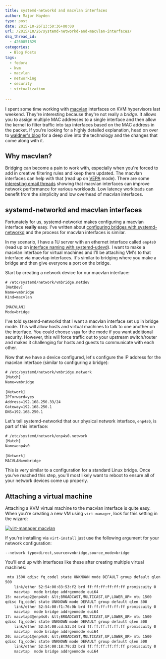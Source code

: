 ```yaml
---
title: systemd-networkd and macvlan interfaces
author: Major Hayden
type: post
date: 2015-10-26T13:50:36+00:00
url: /2015/10/26/systemd-networkd-and-macvlan-interfaces/
dsq_thread_id:
  - 4260851829
categories:
  - Blog Posts
tags:
  - fedora
  - kvm
  - macvlan
  - networking
  - security
  - virtualization

---
```

I spent some time working with [macvlan][1] interfaces on KVM hypervisors last weekend. They're interesting because they're not really a _bridge_. It allows you to assign multiple MAC addresses to a single interface and then allow the kernel to filter traffic into tap interfaces based on the MAC address in the packet. If you're looking for a highly detailed explanation, head on over to [waldner's blog][2] for a deep dive into the technology and the changes that come along with it.

## Why macvlan?

Bridging can become a pain to work with, especially when you're forced to add in creative filtering rules and keep them updated. The macvlan interfaces can help with that (read up on [VEPA][2] mode). There are some [interesting email threads][3] showing that macvlan interfaces can improve network performance for various workloads. Low latency workloads can benefit from the simplicity and low overhead of macvlan interfaces.

## systemd-networkd and macvlan interfaces

Fortunately for us, systemd-networkd makes configuring a macvlan interface **really** easy. I've written about [configuring bridges with systemd-networkd][4] and the process for macvlan interfaces is similar.

In my scenario, I have a 1U server with an ethernet interface called `enp4s0` (read up on [interface naming with systemd-udevd][5]). I want to make a macvlan interface for virtual machines and I'll be attaching VM's to that interface via macvtap interfaces. It's similar to bridging where you make a bridge and then give everyone a port on the bridge.

Start by creating a network device for our macvlan interface:

```
# /etc/systemd/network/vmbridge.netdev
[NetDev]
Name=vmbridge
Kind=macvlan

[MACVLAN]
Mode=bridge
```


I've told systemd-networkd that I want a macvlan interface set up in bridge mode. This will allow hosts and virtual machines to talk to one another on the interface. You could choose `vepa` for the mode if you want additional security. However, this will force traffic out to your upstream switch/router and makes it challenging for hosts and guests to communicate with each other.

Now that we have a device configured, let's configure the IP address for the macvlan interface (similar to configuring a bridge):

```
# /etc/systemd/network/vmbridge.network
[Match]
Name=vmbridge

[Network]
IPForward=yes
Address=192.168.250.33/24
Gateway=192.168.250.1
DNS=192.168.250.1
```


Let's tell systemd-networkd that our physical network interface, `enp4s0`, is part of this interface:

```
# /etc/systemd/network/enp4s0.network
[Match]
Name=enp4s0

[Network]
MACVLAN=vmbridge
```


This is very similar to a configuration for a standard Linux bridge. Once you've reached this step, you'll most likely want to reboot to ensure all of your network devices come up properly.

## Attaching a virtual machine

Attaching a KVM virtual machine to the macvlan interface is quite easy. When you're creating a new VM using `virt-manager`, look for this setting in the wizard:

[<img src="/wp-content/uploads/2015/10/Selection_036.png" alt="virt-manager macvlan" width="423" height="557" class="aligncenter size-full wp-image-5981" srcset="/wp-content/uploads/2015/10/Selection_036.png 423w, /wp-content/uploads/2015/10/Selection_036-228x300.png 228w" sizes="(max-width: 423px) 100vw, 423px" />][6]

If you're installing via `virt-install` just use the following argument for your network configuration:

```
--network type=direct,source=vmbridge,source_mode=bridge
```


You'll end up with interfaces like these after creating multiple virtual machines:

```
 mtu 1500 qdisc fq_codel state UNKNOWN mode DEFAULT group default qlen 500
    link/ether 52:54:00:83:53:f2 brd ff:ff:ff:ff:ff:ff promiscuity 0
    macvtap  mode bridge addrgenmode eui64
15: macvtap2@enp4s0: &lt;BROADCAST,MULTICAST,UP,LOWER_UP> mtu 1500 qdisc fq_codel state UNKNOWN mode DEFAULT group default qlen 500
    link/ether 52:54:00:f1:76:0b brd ff:ff:ff:ff:ff:ff promiscuity 0
    macvtap  mode bridge addrgenmode eui64
17: macvtap3@enp4s0: &lt;BROADCAST,MULTICAST,UP,LOWER_UP> mtu 1500 qdisc fq_codel state UNKNOWN mode DEFAULT group default qlen 500
    link/ether 52:54:00:cd:53:34 brd ff:ff:ff:ff:ff:ff promiscuity 0
    macvtap  mode bridge addrgenmode eui64
20: macvtap1@enp4s0: &lt;BROADCAST,MULTICAST,UP,LOWER_UP> mtu 1500 qdisc fq_codel state UNKNOWN mode DEFAULT group default qlen 500
    link/ether 52:54:00:18:79:d3 brd ff:ff:ff:ff:ff:ff promiscuity 0
    macvtap  mode bridge addrgenmode eui64
```


 [1]: http://virt.kernelnewbies.org/MacVTap
 [2]: http://backreference.org/2014/03/20/some-notes-on-macvlanmacvtap/
 [3]: http://www.spinics.net/lists/netdev/msg103457.html
 [4]: https://major.io/2015/03/26/creating-a-bridge-for-virtual-machines-using-systemd-networkd/
 [5]: https://major.io/2015/08/21/understanding-systemds-predictable-network-device-names/
 [6]: /wp-content/uploads/2015/10/Selection_036.png
